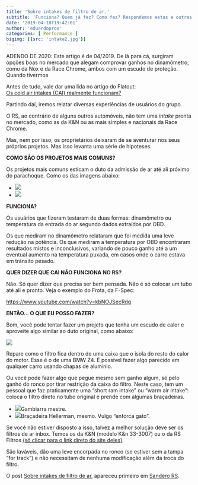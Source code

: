 ```yaml
---
title: 'Sobre intakes de filtro de ar.'
subtitle: 'Funciona? Quem já fez? Como fez? Respondemos estas e outras dúvidas neste artigo.'
date: '2019-04-18T19:42:01'
author: 'eduardoprox'
categories: [ Performance ]
bigimg: [{src: 'intake2.jpg'}]
---
```


ADENDO DE 2020: Este artigo é de 04/2019. De lá para cá, surgiram opções boas no mercado que alegam comprovar ganhos no dinamômetro, como da Nox e da Race Chrome, ambos com um escudo de proteção. Quando tivermos   
  
Antes de tudo, vale dar uma lida no artigo do Flatout:  
[Os cold air intakes (CAI) realmente funcionam?](https://www.flatout.com.br/os-cold-air-intakes-cai-realmente-funcionam/)  



Partindo daí, iremos relatar diversas experiências de usuários do grupo.


O RS, ao contrário de alguns outros automóveis, não tem uma *intake* pronta no mercado, como as da K&N ou as mais simples e nacionais da Race Chrome.


Mas, nem por isso, os proprietários deixaram de se aventurar nos seus próprios projetos. Mas isso levanta uma série de hipoteses.


**COMO SÃO OS PROJETOS MAIS COMUNS?**


Os projetos mais comuns esticam o duto da admissão de ar até ali próximo do parachoque. Como os das imagens abaixo:


* ![](intake1.jpg)
* ![](intake2.jpg)

**FUNCIONA?**


Os usuários que fizeram testaram de duas formas: dinamômetro ou temperatura da entrada do ar segundo dados extraídos por OBD.


Os que mediram no dinamômetro relataram que foi medida uma leve redução na potência. Os que mediram a temperatura por OBD encontraram resultados mistos e inconclusivos, variando de pouco ganho até a um eventual aumento na temperatura puxada, em casos onde o carro estava em trânsito pesado.


**QUER DIZER QUE CAI NÃO FUNCIONA NO RS?**


Não. Só quer dizer que precisa ser bem pensada. Não é só colocar um tubo até ali e pronto. Veja o exemplo do Frota, da F-Spec:



https://www.youtube.com/watch?v=kbNOJSecRdg

**ENTÃO… O QUE EU POSSO FAZER?**


Bom, você pode tentar fazer um projeto que tenha um escudo de calor e aproveite algo similar ao duto original, como abaixo:


![](s-l300.jpg)


Repare como o filtro fica dentro de uma caixa que o isola do resto do calor do motor. Esse é o de uma BMW Z4. É possível fazer algo parecido em qualquer carro usando chapas de alumínio.




Ou você pode fazer algo que pegue mesmo sem ganho algum, só pelo ganho do ronco por tirar restrição da caixa do filtro. Neste caso, tem um pessoal que faz praticamente uma “short ram intake” ou “warm air intake”: coloca o filtro direto no tubo original e prende com algumas braçadeiras.


* ![](SRI-576x1024.jpg)Gambiarra mestre.
* ![](SRI2-576x1024.jpg)Braçadeira Hellerman, mesmo. Vulgo “enforca gato”.

Se você não estiver disposto a isso, talvez a melhor solução deve ser os filtros de ar inbox. Temos os da K&N (modelo K&n 33-3007) ou o da RS Filtros [(só clicar para o link direto do site deles)](https://www.rsfiltros.com.br/renault/2-0/filtro-de-ar-alta-performance-renault-sandero-rs-2-0-2015).


São laváveis, dão uma leve encorpada no ronco (se estiver sem a tampa “for track”) e não necessitam de nenhuma modificação além da troca do filtro.


O post [Sobre intakes de filtro de ar.](https://sanderors.com/sobre-intakes/) apareceu primeiro em [Sandero RS](https://sanderors.com).

